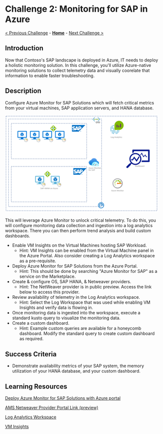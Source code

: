 # Challenge 2: Monitoring for SAP in Azure 

[< Previous Challenge](./01-SAP-Auto-Deployment.md) - **[Home](../README.md)** - [Next Challenge >](./03-SAP-Security.md)

## Introduction

Now that Contoso's SAP landscape is deployed in Azure, IT needs to deploy a holistic monitoring solution. In this challenge, you'll utilize Azure-native monitoring solutions to collect telemetry data and visually coorelate that information to enable faster troubleshooting.

## Description

Configure Azure Monitor for SAP Solutions which will fetch critical metrics from your virtual machines, SAP application servers, and HANA database.

![SAP ON Azure Monitoring](Images/Challenge2_Azure_Monitor_SAP_Architecture.png)

This will leverage Azure Monitor to unlock critical telemetry.  To do this, you will configure monitoring data collection and ingestion into a log analytics workspace. There you can then perform trend analysis and build custom dashboards.

- Enable VM Insights on the Virtual Machines hosting SAP Workload.
	- Hint: VM Insights can be enabled from the Virtual Machine panel in the Azure Portal. Also consider creating a Log Analytics workspace as a pre-requisite.
- Deploy Azure Monitor for SAP Solutions from the Azure Portal.
	- Hint: This should be done by searching "Azure Monitor for SAP" as a service on the Marketplace.
- Create & configure OS, SAP HANA, & Netweaver providers.
	- Hint: The NetWeaver provider is in public preview.  Access the link below to access this provider.
- Review availability of telemetry in the Log Analytics workspace.
	- Hint: Select the Log Workspace that was used while enabling VM Insights and verify data is flowing in.
- Once monitoring data is ingested into the workspace, execute a standard kusto query to visualize the monitoring data.
- Create a custom dashboard.
	- Hint:  Example custom queries are available for a honeycomb dashboard.  Modify the standard query to create custom dashboard as required.

## Success Criteria

- Demonstrate availability metrics of your SAP system, the memory utilization of your HANA database, and your custom dashboard.

## Learning Resources

[Deploy Azure Monitor for SAP Solutions with Azure portal](https://docs.microsoft.com/en-us/azure/virtual-machines/workloads/sap/azure-monitor-sap-quickstart)

[AMS Netweaver Provider Portal Link (preview)](https://ms.portal.azure.com/?feature.nwflag=true#home)

[Log Analytics Workspace](https://docs.microsoft.com/en-us/azure/azure-monitor/logs/quick-create-workspace)

[VM Insights](https://docs.microsoft.com/en-us/azure/azure-monitor/vm/vminsights-enable-overview)

